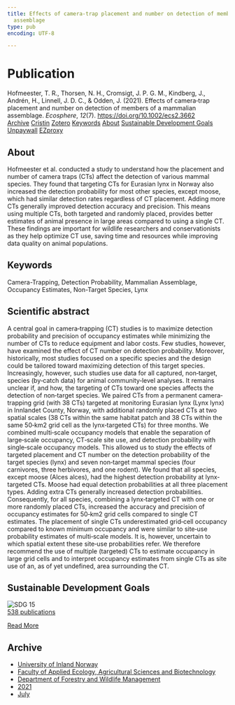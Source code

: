 ```yaml
---
title: Effects of camera‐trap placement and number on detection of members of a mammalian
  assemblage
type: pub
encoding: UTF-8

---
```

<h1>Publication</h1>
<article id="csl-bib-container-LEYQ7SHB" class="csl-bib-container">
  <div class="csl-bib-body"> <div class="csl-entry">Hofmeester, T. R., Thorsen, N. H., Cromsigt, J. P. G. M., Kindberg, J., Andrén, H., Linnell, J. D. C., &#38; Odden, J. (2021). Effects of camera‐trap placement and number on detection of members of a mammalian assemblage. <i>Ecosphere</i>, <i>12</i>(7). <a href="https://doi.org/10.1002/ecs2.3662">https://doi.org/10.1002/ecs2.3662</a></div> </div>
  <div class="csl-bib-buttons">
    <a href="#taxonomy-article-LEYQ7SHB" alt="archive" class="csl-bib-button">Archive</a>
    <a href="https://app.cristin.no/results/show.jsf?id=1922675" alt="Cristin" class="csl-bib-button">Cristin</a>
    <a href="http://zotero.org/groups/5881554/items/LEYQ7SHB" alt="Zotero" class="csl-bib-button">Zotero</a>
    <a href="#keywords-article-LEYQ7SHB" alt="keywords" class="csl-bib-button">Keywords</a>
    <a href="#about-article-LEYQ7SHB" alt="about_pub" class="csl-bib-button">About</a>
    <a href="#sdg-article-LEYQ7SHB" alt="sdg" class="csl-bib-button">Sustainable Development Goals</a>
    <a href="https://pub.epsilon.slu.se/24916/1/hoffmeester_t_et_al_210818.pdf" alt="Unpaywall" class="csl-bib-button">Unpaywall</a>
    <a href="https://pub.epsilon.slu.se/24916/1/hoffmeester_t_et_al_210818.pdf" alt="EZproxy" class="csl-bib-button">EZproxy</a>
  </div>
  <div id="csl-bib-meta-container-LEYQ7SHB"></div>
</article>
<div id="csl-bib-meta-LEYQ7SHB" class="csl-bib-meta">
  <article id="about-article-LEYQ7SHB" class="about_pub-article">
    <h1>About</h1>
    Hofmeester et al. conducted a study to understand how the placement and number of camera traps (CTs) affect the detection of various mammal species. They found that targeting CTs for Eurasian lynx in Norway also increased the detection probability for most other species, except moose, which had similar detection rates regardless of CT placement. Adding more CTs generally improved detection accuracy and precision. This means using multiple CTs, both targeted and randomly placed, provides better estimates of animal presence in large areas compared to using a single CT. These findings are important for wildlife researchers and conservationists as they help optimize CT use, saving time and resources while improving data quality on animal populations.
  </article>
  <article id="keywords-article-LEYQ7SHB" class="keywords-article">
    <h1>Keywords</h1>
    Camera-Trapping, Detection Probability, Mammalian Assemblage, Occupancy Estimates, Non-Target Species, Lynx
  </article>
  <article id="abstract-article-LEYQ7SHB" class="abstract-article">
    <h1>Scientific abstract</h1>
    A central goal in camera‐trapping (CT) studies is to maximize detection probability and precision of occupancy estimates while minimizing the number of CTs to reduce equipment and labor costs. Few studies, however, have examined the effect of CT number on detection probability. Moreover, historically, most studies focused on a specific species and the design could be tailored toward maximizing detection of this target species. Increasingly, however, such studies use data for all captured, non‐target, species (by‐catch data) for animal community‐level analyses. It remains unclear if, and how, the targeting of CTs toward one species affects the detection of non‐target species. We paired CTs from a permanent camera‐trapping grid (with 38 CTs) targeted at monitoring Eurasian lynx (Lynx lynx) in Innlandet County, Norway, with additional randomly placed CTs at two spatial scales (38 CTs within the same habitat patch and 38 CTs within the same 50‐km2 grid cell as the lynx‐targeted CTs) for three months. We combined multi‐scale occupancy models that enable the separation of large‐scale occupancy, CT‐scale site use, and detection probability with single‐scale occupancy models. This allowed us to study the effects of targeted placement and CT number on the detection probability of the target species (lynx) and seven non‐target mammal species (four carnivores, three herbivores, and one rodent). We found that all species, except moose (Alces alces), had the highest detection probability at lynx‐targeted CTs. Moose had equal detection probabilities at all three placement types. Adding extra CTs generally increased detection probabilities. Consequently, for all species, combining a lynx‐targeted CT with one or more randomly placed CTs, increased the accuracy and precision of occupancy estimates for 50‐km2 grid cells compared to single CT estimates. The placement of single CTs underestimated grid‐cell occupancy compared to known minimum occupancy and were similar to site‐use probability estimates of multi‐scale models. It is, however, uncertain to which spatial extent these site‐use probabilities refer. We therefore recommend the use of multiple (targeted) CTs to estimate occupancy in large grid cells and to interpret occupancy estimates from single CTs as site use of an, as of yet undefined, area surrounding the CT.
  </article>
  <article id="sdg-article-LEYQ7SHB" class="sdg-article">
    <h1>Sustainable Development Goals</h1>
    <div class="sdg-container"><div id="sdg15" class="sdg">
        <img src="{{< params subfolder >}}images/sdg/sdg15_en.png" class="image" alt="SDG 15">
        <div class="sdg-overlay">
          <a href="/en/archive/?key=?sdg=15#archive" class="sdg-publication-count"><span>538</span> publications</a>
          <p><a href="https://sdgs.un.org/goals/goal15" class="sdg-read-more">Read More</a></p>
        </div>
      </div></div>
  </article>
  <article id="taxonomy-article-LEYQ7SHB" class="taxonomy-article">
    <h1>Archive</h1>
    <ul>
      <li>
        <a href="/en/archive/?key=3DCRN523">University of Inland Norway</a>
      </li>
      <li>
        <a href="/en/archive/?key=T77LXH6D">Faculty of Applied Ecology, Agricultural Sciences and Biotechnology</a>
      </li>
      <li>
        <a href="/en/archive/?key=7TRARPE3">Department of Forestry and Wildlife Management</a>
      </li>
      <li>
        <a href="/en/archive/?key=5LT6Q2XL">2021</a>
      </li>
      <li>
        <a href="/en/archive/?key=3BIKDGX3">July</a>
      </li>
    </ul>
  </article>
</div>
